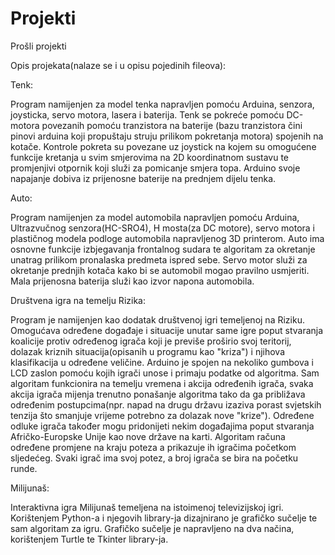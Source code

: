 # Projekti
Prošli projekti

Opis projekata(nalaze se i u opisu pojedinih fileova):

Tenk:

Program namijenjen za model tenka napravljen pomoću Arduina, senzora, joysticka, servo motora,
lasera i baterija. Tenk se pokreće pomoću DC-motora povezanih pomoću tranzistora na baterije
(bazu tranzistora čini pinovi arduina koji propuštaju struju prilikom pokretanja motora) spojenih na kotače.
Kontrole pokreta su povezane uz joystick na kojem su omogućene funkcije kretanja u svim smjerovima na 2D koordinatnom
sustavu te promjenjivi otpornik koji služi za pomicanje smjera topa. Arduino svoje napajanje dobiva iz prijenosne baterije
na prednjem dijelu tenka.

Auto:

Program namijenjen za model automobila napravljen pomoću Arduina, Ultrazvučnog senzora(HC-SRO4), H mosta(za DC motore),
servo motora i plastičnog modela podloge automobila napravljenog 3D printerom. Auto ima osnovne funkcije izbjegavanja 
frontalnog sudara te algoritam za okretanje unatrag prilikom pronalaska predmeta ispred sebe. Servo motor služi za okretanje
prednjih kotača kako bi se automobil mogao pravilno usmjeriti. Mala prijenosna baterija služi kao izvor napona automobila.

Društvena igra na temelju Rizika:

Program je namijenjen kao dodatak društvenoj igri temeljenoj na Riziku. Omogućava određene događaje i situacije unutar same igre poput 
stvaranja koalicije protiv određenog igrača koji je previše proširio svoj teritorij, dolazak kriznih situacija(opisanih u programu kao "kriza") 
i njihova klasifikacija u određene veličine. Arduino je spojen na nekoliko gumbova i LCD zaslon pomoću kojih igrači unose i primaju podatke od 
algoritma. Sam algoritam funkcionira na temelju vremena i akcija određenih igrača, svaka akcija igrača mijenja trenutno ponašanje algoritma tako da 
ga približava određenim postupcima(npr. napad na drugu državu izaziva porast svjetskih tenzija što smanjuje vrijeme potrebno za dolazak nove "krize").
Određene odluke igrača također mogu pridonijeti nekim događajima poput stvaranja Afričko-Europske Unije kao nove države na karti. Algoritam računa 
određene promjene na kraju poteza a prikazuje ih igračima početkom sljedećeg. Svaki igrač ima svoj potez, a broj igrača se bira na početku runde.

Milijunaš:

Interaktivna igra Milijunaš temeljena na istoimenoj televizijskoj igri. Korištenjem Python-a i njegovih library-ja dizajnirano je grafičko 
sučelje te sam algoritam za igru. Grafičko sučelje je napravljeno na dva načina, korištenjem Turtle te Tkinter library-ja.
